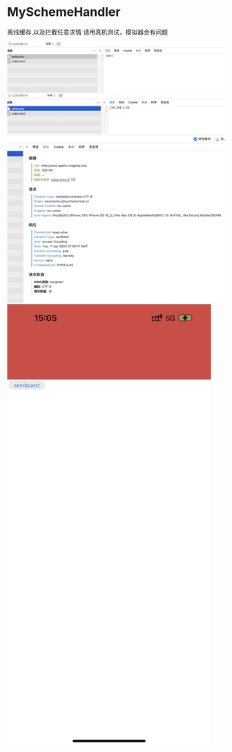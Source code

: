 # MySchemeHandler
离线缓存,以及拦截任意求情
请用真机测试，模拟器会有问题

![contents](./WechatIMG3.png)
![contents](./WechatIMG4.png)
![contents](./WechatIMG5.png)
![contents](./WechatIMG6.jpeg)
